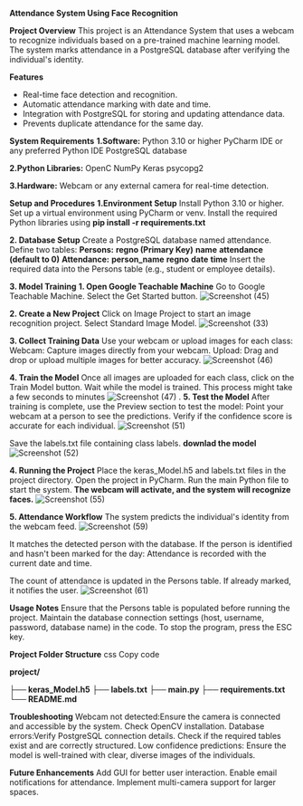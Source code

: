 **Attendance System Using Face Recognition**

**Project Overview**
This project is an Attendance System that uses a webcam to recognize individuals based on a pre-trained machine learning model. 
The system marks attendance in a PostgreSQL database after verifying the individual's identity.

**Features**
* Real-time face detection and recognition.
* Automatic attendance marking with date and time.
* Integration with PostgreSQL for storing and updating attendance data.
* Prevents duplicate attendance for the same day.

**System Requirements**
**1.Software:**
Python 3.10 or higher
PyCharm IDE or any preferred Python IDE
PostgreSQL database

**2.Python Libraries:**
OpenC
NumPy
Keras
psycopg2

**3.Hardware:**
Webcam or any external camera for real-time detection.

**Setup and Procedures**
**1.Environment Setup**
Install Python 3.10 or higher.
Set up a virtual environment using PyCharm or venv.
Install the required Python libraries using
**pip install -r requirements.txt**

**2. Database Setup**
Create a PostgreSQL database named attendance.
Define two tables:
**Persons:**
**regno (Primary Key)**
**name**
**attendance (default to 0)**
**Attendance:**
**person_name**
**regno**
**date**
**time**
Insert the required data into the Persons table (e.g., student or employee details).

**3. Model Training**
**1. Open Google Teachable Machine**
Go to Google Teachable Machine.
Select the Get Started button.
![Screenshot (45)](https://github.com/user-attachments/assets/22e15bbb-134d-48f1-aa1e-531ae27191e8)

**2. Create a New Project**
Click on Image Project to start an image recognition project.
Select Standard Image Model.
![Screenshot (33)](https://github.com/user-attachments/assets/6c76b7ec-a57a-4d9a-8280-861138c8ade3)

**3. Collect Training Data**
Use your webcam or upload images for each class:
Webcam: Capture images directly from your webcam.
Upload: Drag and drop or upload multiple images for better accuracy.
![Screenshot (46)](https://github.com/user-attachments/assets/b86a2f3d-552f-4b0e-865a-7e8825aa16ee)


**4. Train the Model**
Once all images are uploaded for each class, click on the Train Model button.
Wait while the model is trained. This process might take a few seconds to minutes
![Screenshot (47)](https://github.com/user-attachments/assets/d866b246-bdfb-43ff-bd29-c1128bdd3415)
.
**5. Test the Model**
After training is complete, use the Preview section to test the model:
Point your webcam at a person to see the predictions.
Verify if the confidence score is accurate for each individual.
![Screenshot (51)](https://github.com/user-attachments/assets/daa0972b-1fb9-4423-968a-5cce601604f6)


Save the labels.txt file containing class labels.
**downlad the model**
![Screenshot (52)](https://github.com/user-attachments/assets/7e809c05-2145-4f00-885f-441ca40406f9)



**4. Running the Project**
Place the keras_Model.h5 and labels.txt files in the project directory.
Open the project in PyCharm.
Run the main Python file to start the system.
**The webcam will activate, and the system will recognize faces.**
![Screenshot (55)](https://github.com/user-attachments/assets/203331a0-fcbb-4182-9569-4e41b21b06ff)

**5. Attendance Workflow**
The system predicts the individual's identity from the webcam feed.
![Screenshot (59)](https://github.com/user-attachments/assets/590eb94e-d214-4d86-9131-546dd47b7cb9)

It matches the detected person with the database.
If the person is identified and hasn't been marked for the day:
Attendance is recorded with the current date and time.

The count of attendance is updated in the Persons table.
If already marked, it notifies the user.
![Screenshot (61)](https://github.com/user-attachments/assets/199a727a-8173-400c-b228-7c437e14a461)


**Usage Notes**
Ensure that the Persons table is populated before running the project.
Maintain the database connection settings (host, username, password, database name) in the code.
To stop the program, press the ESC key.

**Project Folder Structure**
css
Copy code


**project/**

**├── keras_Model.h5**
**├── labels.txt**
**├── main.py**
**├── requirements.txt**
**└── README.md**

**Troubleshooting**
Webcam not detected:Ensure the camera is connected and accessible by the system.
Check OpenCV installation.
Database errors:Verify PostgreSQL connection details.
Check if the required tables exist and are correctly structured.
Low confidence predictions: Ensure the model is well-trained with clear, diverse images of the individuals.

**Future Enhancements**
Add GUI for better user interaction.
Enable email notifications for attendance.
Implement multi-camera support for larger spaces.



